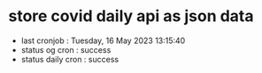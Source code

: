 # store covid daily api as json data

- last cronjob : Tuesday, 16 May 2023 13:15:40
- status og cron : success
- status daily cron : success
      
      